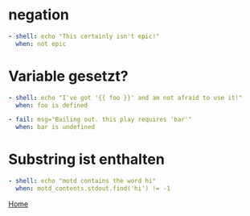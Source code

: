 # negation


```yaml
- shell: echo "This certainly isn't epic!"
  when: not epic
```

# Variable gesetzt?


```yaml
- shell: echo "I've got '{{ foo }}' and am not afraid to use it!"
  when: foo is defined

- fail: msg="Bailing out. this play requires 'bar'"
  when: bar is undefined
```

# Substring ist enthalten

```yaml
- shell: echo "motd contains the word hi"
  when: motd_contents.stdout.find('hi') != -1
```

[Home](./)
